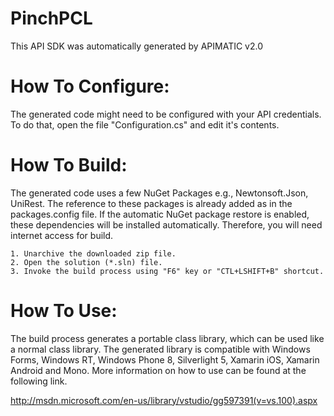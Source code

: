 PinchPCL
=================
This API SDK was automatically generated by APIMATIC v2.0

How To Configure:
=================
The generated code might need to be configured with your API credentials. To do that,
open the file "Configuration.cs" and edit it's contents.

How To Build: 
=============
The generated code uses a few NuGet Packages e.g., Newtonsoft.Json, UniRest.
The reference to these packages is already added as in the packages.config file.
If the automatic NuGet package restore is enabled, these dependencies will be 
installed automatically. Therefore, you will need internet access for build.

    1. Unarchive the downloaded zip file.
    2. Open the solution (*.sln) file.
    3. Invoke the build process using "F6" key or "CTL+LSHIFT+B" shortcut.

How To Use:
===========
The build process generates a portable class library, which can be used like
a normal class library. The generated library is compatible with Windows Forms,
Windows RT, Windows Phone 8, Silverlight 5, Xamarin iOS, Xamarin Android and
Mono. More information on how to use can be found at the following link.

http://msdn.microsoft.com/en-us/library/vstudio/gg597391(v=vs.100).aspx
